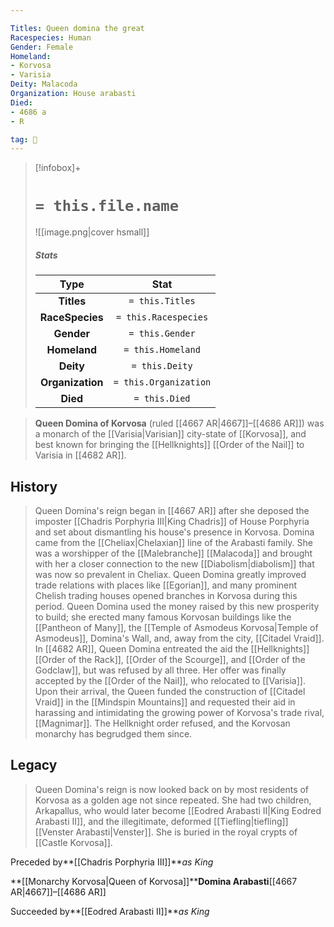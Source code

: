 ```yaml
---

Titles: Queen domina the great
Racespecies: Human
Gender: Female
Homeland:
- Korvosa
- Varisia
Deity: Malacoda
Organization: House arabasti
Died:
- 4686 a
- R

tag: 👤️
---
```


> [!infobox]+
> #  `= this.file.name`
> ![[image.png|cover hsmall]]
> ##### Stats
> Type | Stat |
> :---: |:---:|
> **Titles** | `= this.Titles` |
> **RaceSpecies** | `= this.Racespecies` |
> **Gender** | `= this.Gender` |
> **Homeland** | `= this.Homeland` |
> **Deity** | `= this.Deity` |
> **Organization** | `= this.Organization` |
> **Died** | `= this.Died` |



> **Queen Domina of Korvosa** (ruled [[4667 AR|4667]]–[[4686 AR]]) was a monarch of the [[Varisia|Varisian]] city-state of [[Korvosa]], and best known for bringing the [[Hellknights]] [[Order of the Nail]] to Varisia in [[4682 AR]].


## History

> Queen Domina's reign began in [[4667 AR]] after she deposed the imposter [[Chadris Porphyria III|King Chadris]] of House Porphyria and set about dismantling his house's presence in Korvosa. Domina came from the [[Cheliax|Chelaxian]] line of the Arabasti family. She was a worshipper of the [[Malebranche]] [[Malacoda]] and brought with her a closer connection to the new [[Diabolism|diabolism]] that was now so prevalent in Cheliax. Queen Domina greatly improved trade relations with places like [[Egorian]], and many prominent Chelish trading houses opened branches in Korvosa during this period. Queen Domina used the money raised by this new prosperity to build; she erected many famous Korvosan buildings like the [[Pantheon of Many]], the [[Temple of Asmodeus Korvosa|Temple of Asmodeus]], Domina's Wall, and, away from the city, [[Citadel Vraid]].
> In [[4682 AR]], Queen Domina entreated the aid the [[Hellknights]] [[Order of the Rack]], [[Order of the Scourge]], and [[Order of the Godclaw]], but was refused by all three. Her offer was finally accepted by the [[Order of the Nail]], who relocated to [[Varisia]]. Upon their arrival, the Queen funded the construction of [[Citadel Vraid]] in the [[Mindspin Mountains]] and requested their aid in harassing and intimidating the growing power of Korvosa's trade rival, [[Magnimar]]. The Hellknight order refused, and the Korvosan monarchy has begrudged them since.


## Legacy

> Queen Domina's reign is now looked back on by most residents of Korvosa as a golden age not since repeated. She had two children, Arkapallus, who would later become [[Eodred Arabasti II|King Eodred Arabasti II]], and the illegitimate, deformed [[Tiefling|tiefling]] [[Venster Arabasti|Venster]]. She is buried in the royal crypts of [[Castle Korvosa]].





Preceded by**[[Chadris Porphyria III]]***as King*

**[[Monarchy Korvosa|Queen of Korvosa]]****Domina Arabasti**[[4667 AR|4667]]–[[4686 AR]]

Succeeded by**[[Eodred Arabasti II]]***as King*







